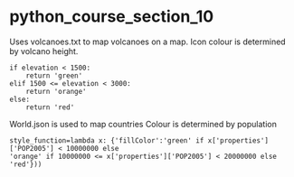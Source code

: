 # python_course_section_10

Uses volcanoes.txt to map volcanoes on a map. Icon colour is determined by volcano height.
```
if elevation < 1500:
    return 'green'
elif 1500 <= elevation < 3000:
    return 'orange'
else:
    return 'red'
```

World.json is used to map countries
Colour is determined by population
```
style_function=lambda x: {'fillColor':'green' if x['properties']['POP2005'] < 10000000 else
'orange' if 10000000 <= x['properties']['POP2005'] < 20000000 else 'red'}))
```
